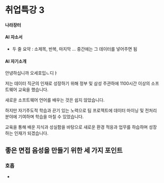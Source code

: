 # 취업특강 3

#### 나라장터

#### AI 자소서

- 두 줄 요약 : 소제목, 반복, 마지막 ... 중간에는 그 데이터를 넣어주면 됨



#### AI 자기소개



안녕하십니까 오세호입ㄴ디ㅏ

저는 데이터 직군의 인재로 성장하기 위해 정부 및 삼성 주관하에 1100시간 이상의 소프트웨어 교육을 했습니다.

새로운 소프트웨어 언어를 배우는 것은 쉽지 않았습니다.

하지만 자기주도적 학습과 끈기 있는 노력으로 팀 프로젝트에 데이터 마이닝 및 전처리 분야에 기여하며 학습을 마칠 수 있었습니다.

교육을 통해 배운 지식과 성실함을 바탕으로 새로운 환경 적응과 업무를 하습하며 성장하는 인재가 되겠습니다.



## 좋은 면접 음성을 만들기 위한 세 가지 포인트

### 호흡

- 